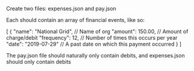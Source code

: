 Create two files:
expenses.json and pay.json

Each should contain an array of financial events, like so:

[
  {
    "name": "National Grid", // Name of org
    "amount": 150.00, // Amount of charge/debit
    "frequency": 12, // Number of times this occurs per year
    "date": "2019-07-29" // A past date on which this payment occurred
  }
]

The pay.json file should naturally only contain debits, and expenses.json should only contain debits